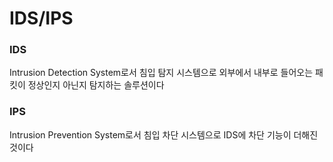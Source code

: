 # **IDS/IPS**

### IDS

Intrusion Detection System로서 침입 탐지 시스템으로 외부에서 내부로 들어오는 패킷이 정상인지 아닌지 탐지하는 솔루션이다

### IPS

Intrusion Prevention System로서 침입 차단 시스템으로 IDS에 차단 기능이 더해진 것이다